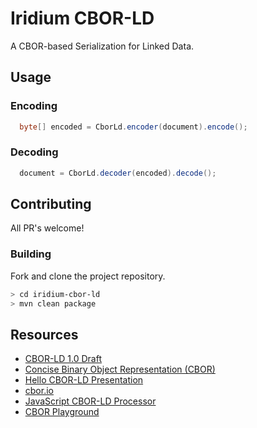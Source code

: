 # Iridium CBOR-LD
A CBOR-based Serialization for Linked Data.

## Usage

### Encoding

```java
  byte[] encoded = CborLd.encoder(document).encode();
```

### Decoding

```java
  document = CborLd.decoder(encoded).decode();
```

## Contributing

All PR's welcome!

### Building

Fork and clone the project repository.

```bash
> cd iridium-cbor-ld
> mvn clean package
```

## Resources

* [CBOR-LD 1.0 Draft](https://digitalbazaar.github.io/cbor-ld-spec/)
* [Concise Binary Object Representation (CBOR)](https://datatracker.ietf.org/doc/html/rfc8949)
* [Hello CBOR-LD Presentation](https://docs.google.com/presentation/d/1ksh-gUdjJJwDpdleasvs9aRXEmeRvqhkVWqeitx5ZAE/edit?usp=sharing)
* [cbor.io](https://cbor.io/)
* [JavaScript CBOR-LD Processor](https://github.com/digitalbazaar/cborld)
* [CBOR Playground](https://cbor.me/)
